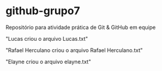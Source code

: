 # github-grupo7

Repositório para atividade prática de Git \& GitHub em equipe

"Lucas criou o arquivo Lucas.txt"

"Rafael Herculano criou o arquivo Rafael Herculano.txt"

"Elayne criou o arquivo elayne.txt"
